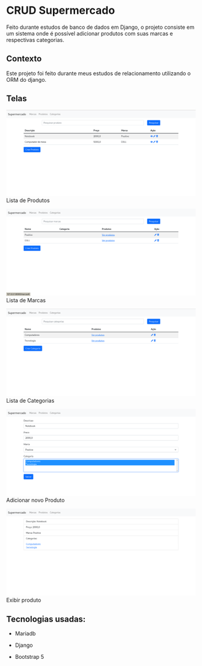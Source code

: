 # CRUD Supermercado

Feito durante estudos de banco de dados em Django, o projeto consiste em um sistema onde é possível adicionar produtos com suas marcas e respectivas categorias.

## Contexto

Este projeto foi feito durante meus estudos de relacionamento utilizando o ORM do django.

## Telas

![lista de Produtos](./docs/img/list_produtos.png)
Lista de Produtos

![Lista de Marcas](./docs/img/Marcas.png)
Lista de Marcas

![Lista de Categorias](./docs/img/Categorias.png)
Lista de Categorias

![Adicionar novo Produto](./docs/img/form_produto.png)
Adicionar novo Produto

![Exibir produto](./docs/img/produto.png)
Exibir produto

## Tecnologias usadas:

- Mariadb

- Django

- Bootstrap 5
